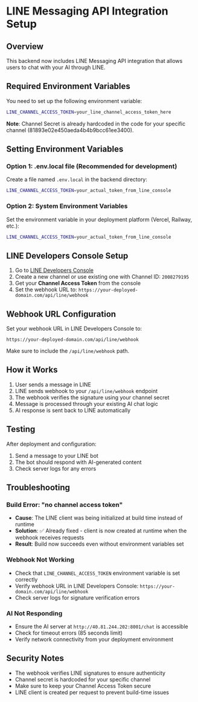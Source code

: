 # LINE Messaging API Integration Setup

## Overview
This backend now includes LINE Messaging API integration that allows users to chat with your AI through LINE.

## Required Environment Variables

You need to set up the following environment variable:

```bash
LINE_CHANNEL_ACCESS_TOKEN=your_line_channel_access_token_here
```

**Note**: Channel Secret is already hardcoded in the code for your specific channel (81893e02e450aeda4b4b9bcc61ee3400).

## Setting Environment Variables

### Option 1: .env.local file (Recommended for development)
Create a file named `.env.local` in the backend directory:

```bash
LINE_CHANNEL_ACCESS_TOKEN=your_actual_token_from_line_console
```

### Option 2: System Environment Variables
Set the environment variable in your deployment platform (Vercel, Railway, etc.):

```bash
LINE_CHANNEL_ACCESS_TOKEN=your_actual_token_from_line_console
```

## LINE Developers Console Setup

1. Go to [LINE Developers Console](https://developers.line.biz/console/)
2. Create a new channel or use existing one with Channel ID: `2008279195`
3. Get your **Channel Access Token** from the console
4. Set the webhook URL to: `https://your-deployed-domain.com/api/line/webhook`

## Webhook URL Configuration

Set your webhook URL in LINE Developers Console to:
```
https://your-deployed-domain.com/api/line/webhook
```

Make sure to include the `/api/line/webhook` path.

## How it Works

1. User sends a message in LINE
2. LINE sends webhook to your `/api/line/webhook` endpoint
3. The webhook verifies the signature using your channel secret
4. Message is processed through your existing AI chat logic
5. AI response is sent back to LINE automatically

## Testing

After deployment and configuration:
1. Send a message to your LINE bot
2. The bot should respond with AI-generated content
3. Check server logs for any errors

## Troubleshooting

### Build Error: "no channel access token"
- **Cause**: The LINE client was being initialized at build time instead of runtime
- **Solution**: ✅ Already fixed - client is now created at runtime when the webhook receives requests
- **Result**: Build now succeeds even without environment variables set

### Webhook Not Working
- Check that `LINE_CHANNEL_ACCESS_TOKEN` environment variable is set correctly
- Verify webhook URL in LINE Developers Console: `https://your-domain.com/api/line/webhook`
- Check server logs for signature verification errors

### AI Not Responding
- Ensure the AI server at `http://40.81.244.202:8001/chat` is accessible
- Check for timeout errors (85 seconds limit)
- Verify network connectivity from your deployment environment

## Security Notes

- The webhook verifies LINE signatures to ensure authenticity
- Channel secret is hardcoded for your specific channel
- Make sure to keep your Channel Access Token secure
- LINE client is created per request to prevent build-time issues
